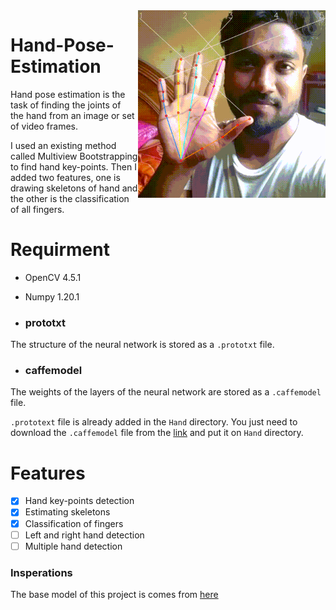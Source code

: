 <img align="right" alt="GIF" src="https://github.com/AbidHasanPiash/Hand-Pose-Estimation/blob/main/output_gif.gif" width="300px">

# Hand-Pose-Estimation
Hand pose estimation is the task of finding the joints of the hand from an image or set of video frames.

I used an existing method called Multiview Bootstrapping to find hand key-points. Then I added two features, one is drawing skeletons of hand and the other is the classification of all fingers. 

# Requirment
- OpenCV 4.5.1
- Numpy 1.20.1

- ### prototxt
The structure of the neural network is stored as a `.prototxt` file. 
- ### caffemodel
The weights of the layers of the neural network are stored as a `.caffemodel` file.

`.prototext` file is already added in the `Hand` directory. You just need to download the `.caffemodel` file from the [link](http://posefs1.perception.cs.cmu.edu/OpenPose/models/hand/pose_iter_102000.caffemodel) and put it on `Hand` directory.

# Features
- [x] Hand key-points detection
- [x] Estimating skeletons 
- [x] Classification of fingers
- [ ] Left and right hand detection
- [ ] Multiple hand detection

### Insperations
The base model of this project is comes from [here](https://github.com/xar47x/pose)
